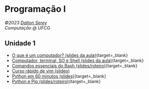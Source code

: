 # Programação I

<address class="author">
<p>
©2023 <a rel="author" href="https://daltonserey.github.io/">Dalton Serey</a><br>
Computação @ UFCG</p>
</address>

## Unidade 1

- [O que é um computador? (slides da aula)](/curso-p1/0.1-o-que-eh-um-computador){target=_blank}
- [Computador, terminal, SO e Shell (slides da aula)](/curso-p1/0.2-computador-terminal-so-e-shell){target=_blank}
- [Comandos essenciais do Bash (slides/roteiro)](/curso-p1/0.3-comandos-essenciais-do-bash){target=_blank}
- [Curso rápido de vim (slides)](http://www.dsc.ufcg.edu.br/~dalton/vim)
- [Python em 60 minutos (slides)](/curso-p1/1.1-python-em-60-minutos){target=_blank}
- [Python e Pip (slides/roteiro)](/curso-p1/1.2-python-e-pip){target=_blank}
